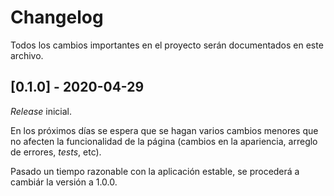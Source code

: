 # Changelog
Todos los cambios importantes en el proyecto serán documentados en este archivo.

## [0.1.0] - 2020-04-29

*Release* inicial. 

En los próximos días se espera que se hagan varios cambios menores que no afecten la funcionalidad de la página
(cambios en la apariencia, arreglo de errores, *tests*, etc).

Pasado un tiempo razonable con la aplicación estable, se procederá a cambiár la versión a 1.0.0.
